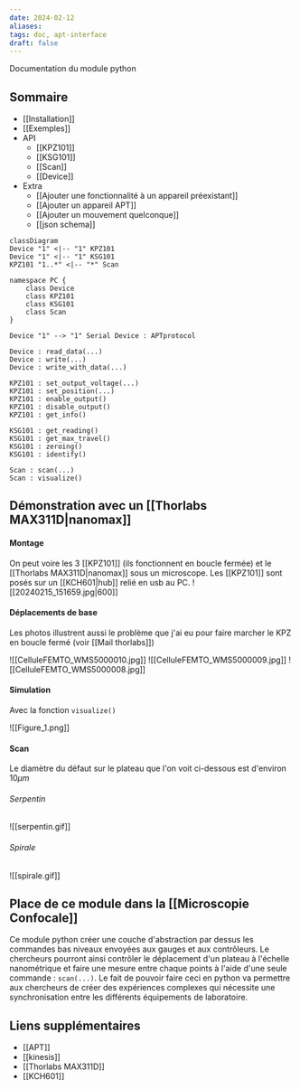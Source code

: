 ```yaml
---
date: 2024-02-12
aliases: 
tags: doc, apt-interface
draft: false
---
```


Documentation du module python

## Sommaire

- [[Installation]]
- [[Exemples]]
- API
	- [[KPZ101]]
	- [[KSG101]]
	- [[Scan]]
	- [[Device]]
- Extra
	- [[Ajouter une fonctionnalité à un appareil préexistant]]
	- [[Ajouter un appareil APT]]
	- [[Ajouter un mouvement quelconque]]
	- [[json schema]]

```mermaid
classDiagram
Device "1" <|-- "1" KPZ101
Device "1" <|-- "1" KSG101
KPZ101 "1..*" <|-- "*" Scan

namespace PC {
	class Device
	class KPZ101
	class KSG101
	class Scan
}

Device "1" --> "1" Serial Device : APTprotocol

Device : read_data(...)
Device : write(...)
Device : write_with_data(...)

KPZ101 : set_output_voltage(...)
KPZ101 : set_position(...)
KPZ101 : enable_output()
KPZ101 : disable_output()
KPZ101 : get_info()

KSG101 : get_reading()
KSG101 : get_max_travel()
KSG101 : zeroing()
KSG101 : identify()

Scan : scan(...)
Scan : visualize()
```

## Démonstration avec un [[Thorlabs MAX311D|nanomax]]

#### Montage

On peut voire les 3 [[KPZ101]] (ils fonctionnent en boucle fermée) et le [[Thorlabs MAX311D|nanomax]] sous un microscope. Les [[KPZ101]] sont posés sur un [[KCH601|hub]] relié en usb au PC.
![[20240215_151659.jpg|600]]

#### Déplacements de base

Les photos illustrent aussi le problème que j'ai eu pour faire marcher le KPZ en boucle fermé (voir [[Mail thorlabs]])

![[CelluleFEMTO_WMS5000010.jpg]]
![[CelluleFEMTO_WMS5000009.jpg]]
![[CelluleFEMTO_WMS5000008.jpg]]
#### Simulation

Avec la fonction `visualize()`

![[Figure_1.png]]

#### Scan 

Le diamètre du défaut sur le plateau que l'on voit ci-dessous est d'environ $10µm$

###### Serpentin
![[serpentin.gif]]

###### Spirale
![[spirale.gif]]


## Place de ce module dans la [[Microscopie Confocale]] 

Ce module python créer une couche d'abstraction par dessus les commandes bas niveaux envoyées aux gauges et aux contrôleurs. Le chercheurs pourront ainsi contrôler le déplacement d'un plateau à l'échelle nanométrique et faire une mesure entre chaque points à l'aide d'une seule commande : `scan(...)`. Le fait de pouvoir faire ceci en python va permettre aux chercheurs de créer des expériences complexes qui nécessite une synchronisation entre les différents équipements de laboratoire.

## Liens supplémentaires
- [[APT]]
- [[kinesis]]
- [[Thorlabs MAX311D]]
- [[KCH601]]
